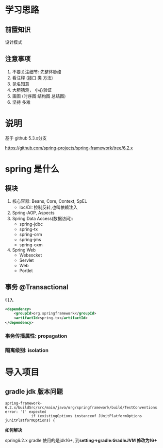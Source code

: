 # 学习思路

## 前置知识

设计模式 

## 注意事项

1. 不要关注细节: 先整体脉络
2. 看注释 (接口 类 方法)
3. 见名知意
4. 大胆猜测， 小心验证
5. 画图 (时序图 结构图 总结图)
6. 坚持 多难


# 说明

基于 github 5.3.x分支

https://github.com/spring-projects/spring-framework/tree/6.2.x

# spring 是什么

## 模块

1. 核心容器: Beans, Core, Context, SpEL
    - Ioc/DI: 控制反转,也叫依赖注入
2. Spring-AOP, Aspects
3. Spring Data Access(数据访问): 
    - spring-jdbc
    - spring-tx
    - spring-orm
    - spring-jms
    - spring-oxm
4. Spring Web
    - Websocket
    - Servlet
    - Web
    - Portlet


## 事务 @Transactional

引入
```xml
<dependency>
    <groupId>org.springframework</groupId>
    <artifactId>spring-tx</artifactId>
</dependency>
```

### 事务传播属性: propagation 


### 隔离级别: isolation

# 导入项目

## gradle jdk 版本问题

```
spring-framework-6.2.x/buildSrc/src/main/java/org/springframework/build/TestConventions.java:58: error: ')' expected
			if (existingOptions instanceof JUnitPlatformOptions junitPlatformOptions) {
```

**如何解决**

spring6.2.x gradle 使用的是jdk16+, 到**setting->gradle:GradleJVM 修改为16+**

